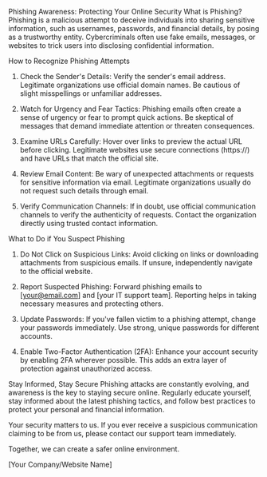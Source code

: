 Phishing Awareness: Protecting Your Online Security
What is Phishing?
Phishing is a malicious attempt to deceive individuals into sharing sensitive information, such as usernames, passwords, and financial details, by posing as a trustworthy entity. Cybercriminals often use fake emails, messages, or websites to trick users into disclosing confidential information.

How to Recognize Phishing Attempts
1. Check the Sender's Details:
Verify the sender's email address. Legitimate organizations use official domain names. Be cautious of slight misspellings or unfamiliar addresses.

2. Watch for Urgency and Fear Tactics:
Phishing emails often create a sense of urgency or fear to prompt quick actions. Be skeptical of messages that demand immediate attention or threaten consequences.

3. Examine URLs Carefully:
Hover over links to preview the actual URL before clicking. Legitimate websites use secure connections (https://) and have URLs that match the official site.

4. Review Email Content:
Be wary of unexpected attachments or requests for sensitive information via email. Legitimate organizations usually do not request such details through email.

5. Verify Communication Channels:
If in doubt, use official communication channels to verify the authenticity of requests. Contact the organization directly using trusted contact information.

What to Do if You Suspect Phishing
1. Do Not Click on Suspicious Links:
Avoid clicking on links or downloading attachments from suspicious emails. If unsure, independently navigate to the official website.

2. Report Suspected Phishing:
Forward phishing emails to [your@email.com] and [your IT support team]. Reporting helps in taking necessary measures and protecting others.

3. Update Passwords:
If you've fallen victim to a phishing attempt, change your passwords immediately. Use strong, unique passwords for different accounts.

4. Enable Two-Factor Authentication (2FA):
Enhance your account security by enabling 2FA wherever possible. This adds an extra layer of protection against unauthorized access.

Stay Informed, Stay Secure
Phishing attacks are constantly evolving, and awareness is the key to staying secure online. Regularly educate yourself, stay informed about the latest phishing tactics, and follow best practices to protect your personal and financial information.

Your security matters to us. If you ever receive a suspicious communication claiming to be from us, please contact our support team immediately.

Together, we can create a safer online environment.

[Your Company/Website Name]